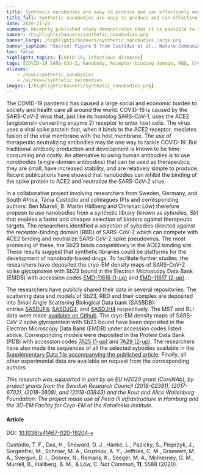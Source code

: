 ```yaml
---
title: Synthetic nanobodies are easy to produce and can effectively neutralize SARS-CoV-2 # short
title_full: Synthetic nanobodies are easy to produce and can effectively neutralize SARS-CoV-2 # long
date: 2020-11-24
summary: Recently published study demonstrates that it is possible to select highly specific binders with neutralizing activity against SARS-CoV-2 from a synthetic nanobody library in a short timeframe.
banner: /highlights/banners/synthetic_nanobodies.png
banner_large: /highlights/banners/synthetic_nanobodies_large.png
banner_caption: "Source: Figure 5 from Custódio et al., Nature Communications, 2020"
toc: false
highlights_topics: [COVID-19, Infectious diseases]
tags: [COVID-19 SARS-CoV-2, Nanobody, Receptor-binding domain, RBD, Cryo-EM, Antiviral therapy]
aliases:
    - /news/synthetic_nanobodies
    - /sv/news/synthetic_nanobodies
images: [/highlights/banners/synthetic_nanobodies.png]
---
```


The COVID-19 pandemic has caused a large social and economic burden to society and health care all around the world. COVID-19 is caused by the SARS-CoV-2 virus that, just like its homolog SARS-CoV-1, uses the ACE2 (angiotensin converting enzyme 2) receptor to enter host cells. The virus uses a viral spike protein that, when it binds to the ACE2 receptor, mediates fusion of the viral membrane with the host membrane. The use of therapeutic neutralizing antibodies may be one way to tackle COVID-19. But traditional antibody production and development is known to be time-consuming and costly. An alternative to using human antibodies is to use *nanobodies* (single-domain antibodies) that can be used as therapeutics; they are small, have increased stability, and are relatively simple to produce. Recent publications have showed that nanobodies can inhibit the binding of the spike protein to ACE2 and neutralize the SARS-CoV-2 virus.

In a collaborative project involving researchers from Sweden, Germany, and South Africa, Tânia Custódio and colleagues (PIs and corresponding authors: Ben Murrell, B. Martin Hällberg and Christian Löw) therefore propose to use nanobodies from a  synthetic library (known as *sybodies, Sb*) that enables a faster and cheaper selection of binders against therapeutic targets. The researchers identified a selection of sybodies directed against the receptor-binding domain (RBD) of SARS-CoV-2 which can compete with ACE2 binding and neutralize SARS-CoV-2 spike pseudovirus. The most promising of these, the Sb23 binds competitively in the ACE2 binding site. These results suggest that synthetic libraries could be platforms for the development of nanobody-based drugs. To facilitate further studies, the researchers have deposited the cryo-EM density maps of SARS-CoV-2 spike glycoprotein with Sb23 bound in the Electron Microscopy Data Bank (EMDB) with accession codes [EMD-11616 (1-up)](https://www.ebi.ac.uk/pdbe/entry/emdb/EMD-11616) and [EMD-11617 (2-up)](https://www.ebi.ac.uk/pdbe/entry/emdb/EMD-11617).

The researchers have publicly shared their data in several repositories. The scattering data and models of Sb23, RBD and their complex are deposited into Small Angle Scattering Biological Data bank (SASBDB): entries [SASDJF4](https://www.sasbdb.org/data/SASDJF4/), [SASDJG4](https://www.sasbdb.org/data/SASDJG4/), and [SASDJH4](https://www.sasbdb.org/data/SASDJH4/) respectively. The MST and BLI data were made [available on Github](https://github.com/tania-custodio/Sb23). The cryo-EM density maps of SARS-CoV-2 spike glycoprotein with Sb23 bound have been deposited in the Electron Microscopy Data Bank (EMDB) under accession codes listed above. Corresponding models were deposited in the Protein Data Bank (PDB) with accession codes [7A25 (1-up)](https://www.rcsb.org/structure/unreleased/7A25) and [7A29 (2-up)](https://www.rcsb.org/structure/7A29). The researchers have also made the sequences of all the selected sybodies available in the [Supplementary Data file accompanying the published article](https://static-content.springer.com/esm/art%3A10.1038%2Fs41467-020-19204-y/MediaObjects/41467_2020_19204_MOESM4_ESM.pdf). Finally, all other experimental data are available on request from the corresponding authors.

*This research was supported in part by an EU H2020 grant (CoroNAb), by project grants from the Swedish Research Council (2018-02381), (2017-6702), (2018-3808), and  (2018-03843) and the Knut and Alice Wallenberg Foundation. The project made use of Petra III infrastructure in Hamburg and the 3D-EM Facility for Cryo-EM at the Karolinska Institute.*

#### Article

DOI: [10.1038/s41467-020-19204-y](https://doi.org/10.1038/s41467-020-19204-y)

Custódio, T. F., Das, H., Sheward, D. J., Hanke, L., Pazicky, S., Pieprzyk, J., Sorgenfrei, M., Schroer, M. A., Gruzinov, A. Y., Jeffries, C. M., Graewert, M. A., Svergun, D. I., Dobrev, N., Remans, K., Seeger, M. A., McInerney, G. M., Murrell, B., Hällberg, B. M., & Löw, C. *Nat Commun*, **11**, 5588 (2020).
